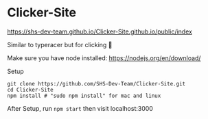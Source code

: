 # Clicker-Site

 https://shs-dev-team.github.io/Clicker-Site.github.io/public/index
 
 
Similar to typeracer but for clicking 🤖

Make sure you have node installed: https://nodejs.org/en/download/

Setup
```
git clone https://github.com/SHS-Dev-Team/Clicker-Site.git
cd Clicker-Site
npm install # "sudo npm install" for mac and linux

```

After Setup, run `npm start` then visit localhost:3000

